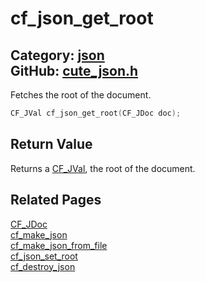 [](../header.md ':include')

# cf_json_get_root

Category: [json](/api_reference?id=json)  
GitHub: [cute_json.h](https://github.com/RandyGaul/cute_framework/blob/master/include/cute_json.h)  
---

Fetches the root of the document.

```cpp
CF_JVal cf_json_get_root(CF_JDoc doc);
```

## Return Value

Returns a [CF_JVal](/json/cf_jval.md), the root of the document.

## Related Pages

[CF_JDoc](/json/cf_jdoc.md)  
[cf_make_json](/json/cf_make_json.md)  
[cf_make_json_from_file](/json/cf_make_json_from_file.md)  
[cf_json_set_root](/json/cf_json_set_root.md)  
[cf_destroy_json](/json/cf_destroy_json.md)  
